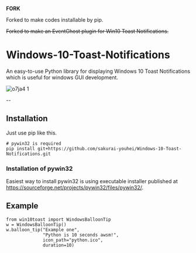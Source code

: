 **FORK** 

Forked to make codes installable by pip.

~~Forked to make an EventGhost plugin for Win10 Toast Notifications.~~

# Windows-10-Toast-Notifications

An easy-to-use Python library for displaying Windows 10 Toast Notifications which is useful for windows GUI development.


![o7ja4 1](https://cloud.githubusercontent.com/assets/7101452/19763806/75f71ba4-9c5d-11e6-9f16-d0d4bf43e63e.png)

--

## Installation

Just use pip like this.

```
# pywin32 is required
pip install git+https://github.com/sakurai-youhei/Windows-10-Toast-Notifications.git
```

### Installation of pywin32

Easiest way to install pywin32 is using executable installer published at https://sourceforge.net/projects/pywin32/files/pywin32/.

## Example

```
from win10toast import WindowsBalloonTip
w = WindowsBalloonTip()
w.balloon_tip("Example one",
              "Python is 10 seconds awsm!",
              icon_path="python.ico",
              duration=10)
```
